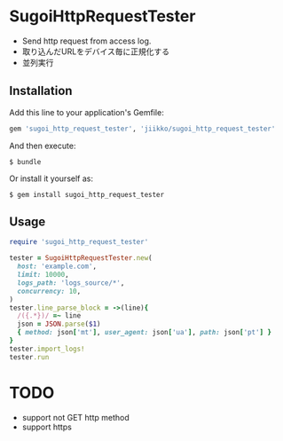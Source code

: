 # SugoiHttpRequestTester

* Send http request from access log.
* 取り込んだURLをデバイス毎に正規化する
* 並列実行

## Installation

Add this line to your application's Gemfile:

```ruby
gem 'sugoi_http_request_tester', 'jiikko/sugoi_http_request_tester'
```

And then execute:

    $ bundle

Or install it yourself as:

    $ gem install sugoi_http_request_tester

## Usage
```ruby
require 'sugoi_http_request_tester'

tester = SugoiHttpRequestTester.new(
  host: 'example.com',
  limit: 10000,
  logs_path: 'logs_source/*',
  concurrency: 10,
)
tester.line_parse_block = ->(line){
  /({.*})/ =~ line
  json = JSON.parse($1)
  { method: json['mt'], user_agent: json['ua'], path: json['pt'] }
}
tester.import_logs!
tester.run
```

# TODO
* support not GET http method
* support https
